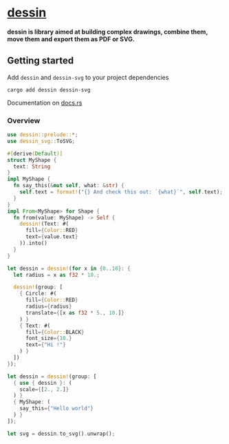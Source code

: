 # [dessin](https://docs.rs/dessin/)

**dessin is library aimed at building complex drawings, combine them, move them and export them as PDF or SVG.**

## Getting started

Add `dessin` and `dessin-svg` to your project dependencies

```
cargo add dessin dessin-svg
```

Documentation on [docs.rs](https://docs.rs/dessin/0.8.2-pre/)

### Overview

```rust
use dessin::prelude::*;
use dessin_svg::ToSVG;

#[derive(Default)]
struct MyShape {
  text: String
}
impl MyShape {
  fn say_this(&mut self, what: &str) {
    self.text = format!("{} And check this out: `{what}`", self.text);
  }
}
impl From<MyShape> for Shape {
  fn from(value: MyShape) -> Self {
    dessin!(Text: #(
      fill={Color::RED}
      text={value.text}
    )).into()
  }
}

let dessin = dessin!(for x in {0..10}: {
  let radius = x as f32 * 10.;

  dessin!(group: [
    { Circle: #(
      fill={Color::RED}
      radius={radius}
      translate={[x as f32 * 5., 10.]}
    ) }
    { Text: #(
      fill={Color::BLACK}
      font_size={10.}
      text={"Hi !"}
    ) }
  ])
});

let dessin = dessin!(group: [
  { use { dessin }: (
    scale={[2., 2.]}
  ) }
  { MyShape: (
    say_this={"Hello world"}
  ) }
]);

let svg = dessin.to_svg().unwrap();

```
